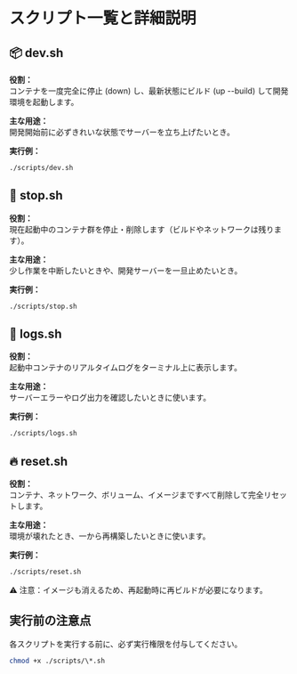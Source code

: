# スクリプト一覧と詳細説明

## 📦 dev.sh

**役割：**  
コンテナを一度完全に停止 (down) し、最新状態にビルド (up --build) して開発環境を起動します。

**主な用途：**  
開発開始前に必ずきれいな状態でサーバーを立ち上げたいとき。

**実行例：**

```bash
./scripts/dev.sh
```

## 🛑 stop.sh

**役割：**  
現在起動中のコンテナ群を停止・削除します（ビルドやネットワークは残ります）。

**主な用途：**  
少し作業を中断したいときや、開発サーバーを一旦止めたいとき。

**実行例：**

```bash
./scripts/stop.sh
```

## 📜 logs.sh

**役割：**  
起動中コンテナのリアルタイムログをターミナル上に表示します。

**主な用途：**  
サーバーエラーやログ出力を確認したいときに使います。

**実行例：**

```bash
./scripts/logs.sh
```

## 🔥 reset.sh

**役割：**  
コンテナ、ネットワーク、ボリューム、イメージまですべて削除して完全リセットします。

**主な用途：**  
環境が壊れたとき、一から再構築したいときに使います。

**実行例：**

```bash
./scripts/reset.sh
```

⚠️ 注意：イメージも消えるため、再起動時に再ビルドが必要になります。

## 実行前の注意点

各スクリプトを実行する前に、必ず実行権限を付与してください。

```bash
chmod +x ./scripts/\*.sh
```

